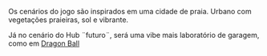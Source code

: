 
Os cenários do jogo são inspirados em uma cidade de praia.
Urbano com vegetações praieiras, sol e vibrante.

Já no cenário do Hub ¨futuro¨, será uma vibe mais laboratório de garagem, como em [Dragon Ball](https://www.youtube.com/watch?v=oLuZtgtA1Vs) 
